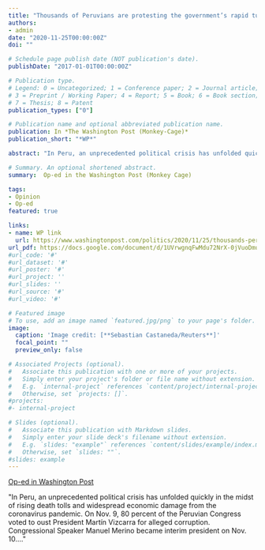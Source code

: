 ```yaml
---
title: "Thousands of Peruvians are protesting the government’s rapid turnovers"
authors:
- admin
date: "2020-11-25T00:00:00Z"
doi: ""

# Schedule page publish date (NOT publication's date).
publishDate: "2017-01-01T00:00:00Z"

# Publication type.
# Legend: 0 = Uncategorized; 1 = Conference paper; 2 = Journal article;
# 3 = Preprint / Working Paper; 4 = Report; 5 = Book; 6 = Book section;
# 7 = Thesis; 8 = Patent
publication_types: ["0"]

# Publication name and optional abbreviated publication name.
publication: In *The Washington Post (Monkey-Cage)*
publication_short: "*WP*"

abstract: "In Peru, an unprecedented political crisis has unfolded quickly in the midst of rising death tolls and widespread economic damage from the coronavirus pandemic. On Nov. 9, 80 percent of the Peruvian Congress voted to oust President Martín Vizcarra for alleged corruption. Congressional Speaker Manuel Merino became interim president on Nov. 10."

# Summary. An optional shortened abstract.
summary:  Op-ed in the Washington Post (Monkey Cage)

tags:
- Opinion
- Op-ed
featured: true

links:
- name: WP link
  url: https://www.washingtonpost.com/politics/2020/11/25/thousands-peruvians-are-protesting-governments-rapid-turnovers/
url_pdf: https://docs.google.com/document/d/1UVrwgnqFwMdu72NrX-0jVuoDmu70siuw/edit?usp=sharing&ouid=105530149131283757328&rtpof=true&sd=true
#url_code: '#'
#url_dataset: '#'
#url_poster: '#'
#url_project: ''
#url_slides: ''
#url_source: '#'
#url_video: '#'

# Featured image
# To use, add an image named `featured.jpg/png` to your page's folder. 
image:
  caption: 'Image credit: [**Sebastian Castaneda/Reuters**]'
  focal_point: ""
  preview_only: false

# Associated Projects (optional).
#   Associate this publication with one or more of your projects.
#   Simply enter your project's folder or file name without extension.
#   E.g. `internal-project` references `content/project/internal-project/index.md`.
#   Otherwise, set `projects: []`.
#projects:
#- internal-project

# Slides (optional).
#   Associate this publication with Markdown slides.
#   Simply enter your slide deck's filename without extension.
#   E.g. `slides: "example"` references `content/slides/example/index.md`.
#   Otherwise, set `slides: ""`.
#slides: example
---
```

[Op-ed in Washington Post](https://www.washingtonpost.com/politics/2020/11/25/thousands-peruvians-are-protesting-governments-rapid-turnovers/)

"In Peru, an unprecedented political crisis has unfolded quickly in the midst of rising death tolls and widespread economic damage from the coronavirus pandemic. On Nov. 9, 80 percent of the Peruvian Congress voted to oust President Martín Vizcarra for alleged corruption. Congressional Speaker Manuel Merino became interim president on Nov. 10...."